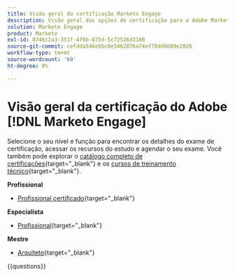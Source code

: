 ```yaml
---
title: Visão geral da certificação Marketo Engage
description: Visão geral das opções de certificação para o Adobe Marketo Engage
solution: Marketo Engage
product: Marketo
exl-id: 8746c2a3-351f-4f6b-875d-5c72526d3166
source-git-commit: cefdda546e5bc8e5462876a74ef78dd6689e2026
workflow-type: tm+mt
source-wordcount: '60'
ht-degree: 0%

---
```


# Visão geral da certificação do Adobe [!DNL Marketo Engage]

Selecione o seu nível e função para encontrar os detalhes do exame de certificação, acessar os recursos do estudo e agendar o seu exame. Você também pode explorar o [catálogo completo de certificações](https://certification.adobe.com/certifications){target="_blank"} e os [cursos de treinamento técnico](https://certification.adobe.com/courses/?/courses){target="_blank"}.

**Profissional**

* [Profissional certificado](https://certification.adobe.com/certification/engage-professional){target="_blank"} <!--AD0-E555-->

**Especialista**

* [Profissional](https://certification.adobe.com/certification/marketo-engage-business-practitioner-expert){target="_blank"} <!--AD0-E559-->

**Mestre**

* [Arquiteto](https://certification.adobe.com/certification/marketo-engage-architect-master){target="_blank"} <!--AD0-E560-->

{{questions}}

